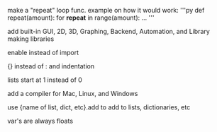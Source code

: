make a "repeat" loop func. example on how it would work:
'''py
def repeat(amount):
  for __repeat__ in range(amount):
    ...
'''

add built-in GUI, 2D, 3D, Graphing, Backend, Automation, and Library making libraries

enable instead of import

{} instead of : and indentation 

lists start at 1 instead of 0

add a compiler for Mac, Linux, and Windows

use {name of list, dict, etc}.add to add to lists, dictionaries, etc

var's are always floats
